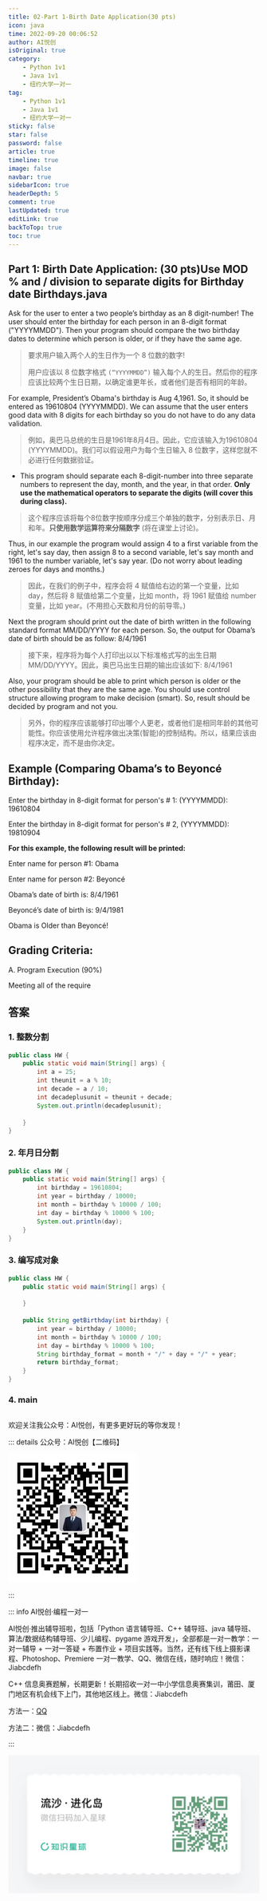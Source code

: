 ```yaml
---
title: 02-Part 1-Birth Date Application(30 pts)
icon: java
time: 2022-09-20 00:06:52
author: AI悦创
isOriginal: true
category: 
    - Python 1v1
    - Java 1v1
    - 纽约大学一对一
tag:
    - Python 1v1
    - Java 1v1
    - 纽约大学一对一
sticky: false
star: false
password: false
article: true
timeline: true
image: false
navbar: true
sidebarIcon: true
headerDepth: 5
comment: true
lastUpdated: true
editLink: true
backToTop: true
toc: true
---
```


## Part 1: Birth Date Application: (30 pts)Use MOD % and / division to separate digits for Birthday date Birthdays.java

Ask for the user to enter a two people’s birthday as an 8 digit-number! The user should enter the birthday for each person in an 8-digit format ("YYYYMMDD"). Then your program should compare the two birthday dates to determine which person is older, or if they have the same age.

> 要求用户输入两个人的生日作为一个 8 位数的数字!
>
> 用户应该以 8 位数字格式 `(“YYYYMMDD”)` 输入每个人的生日。然后你的程序应该比较两个生日日期，以确定谁更年长，或者他们是否有相同的年龄。

For example, President’s Obama's birthday is Aug 4,1961. So, it should be entered as 19610804 (YYYYMMDD). We can assume that the user enters good data with 8 digits for each birthday so you do not have to do any data validation.

> 例如，奥巴马总统的生日是1961年8月4日。因此，它应该输入为19610804 (YYYYMMDD)。我们可以假设用户为每个生日输入 8 位数字，这样您就不必进行任何数据验证。

- This program should separate each 8-digit-number into three separate numbers to represent the day, month, and the year, in that order. **Only use the mathematical operators to separate the digits (will cover this during class).**

> 这个程序应该将每个8位数字按顺序分成三个单独的数字，分别表示日、月和年。**只使用数学运算符来分隔数字** (将在课堂上讨论)。

Thus, in our example the program would assign 4 to a first variable from the right, let's say day, then assign 8 to a second variable, let's say month and 1961 to the number variable, let's say year. (Do not worry about leading zeroes for days and months.)

> 因此，在我们的例子中，程序会将 4 赋值给右边的第一个变量，比如 day，然后将 8 赋值给第二个变量，比如 month，将 1961 赋值给 number 变量，比如 year。(不用担心天数和月份的前导零。)

Next the program should print out the date of birth written in the following standard format MM/DD/YYYY for each person. So, the output for Obama’s date of birth should be as follow: 8/4/1961

> 接下来，程序将为每个人打印出以以下标准格式写的出生日期 MM/DD/YYYY。因此，奥巴马出生日期的输出应该如下: 8/4/1961

Also, your program should be able to print which person is older or the other possibility that they are the same age. You should use control structure allowing program to make decision (smart). So, result should be decided by program and not you.

> 另外，你的程序应该能够打印出哪个人更老，或者他们是相同年龄的其他可能性。你应该使用允许程序做出决策(智能)的控制结构。所以，结果应该由程序决定，而不是由你决定。

## Example (Comparing Obama’s to Beyoncé Birthday):

Enter the birthday in 8-digit format for person's # 1: (YYYYMMDD): 19610804

Enter the birthday in 8-digit format for person's # 2, (YYYYMMDD): 19810904

**For this example, the following result will be printed:**

Enter name for person #1: Obama

Enter name for person #2: Beyoncé

Obama’s date of birth is: 8/4/1961

Beyoncé’s date of birth is: 9/4/1981

Obama is Older than Beyoncé!

## Grading Criteria:

A. Program Execution (90%)

Meeting all of the require



## 答案

### 1. 整数分割

```java
public class HW {
    public static void main(String[] args) {
        int a = 25;
        int theunit = a % 10;
        int decade = a / 10;
        int decadeplusunit = theunit + decade;
        System.out.println(decadeplusunit);

    }
}
```

### 2. 年月日分割

```java
public class HW {
    public static void main(String[] args) {
        int birthday = 19610804;
        int year = birthday / 10000;
        int month = birthday % 10000 / 100;
        int day = birthday % 10000 % 100;
        System.out.println(day);
    }
}
```

### 3. 编写成对象

```java
public class HW {
    public static void main(String[] args) {

    }

    public String getBirthday(int birthday) {
        int year = birthday / 10000;
        int month = birthday % 10000 / 100;
        int day = birthday % 10000 % 100;
        String birthday_format = month + "/" + day + "/" + year;
        return birthday_format;
    }
}
```

### 4. main

```java
```





欢迎关注我公众号：AI悦创，有更多更好玩的等你发现！

::: details 公众号：AI悦创【二维码】

![](/gzh.jpg)

:::

::: info AI悦创·编程一对一

AI悦创·推出辅导班啦，包括「Python 语言辅导班、C++ 辅导班、java 辅导班、算法/数据结构辅导班、少儿编程、pygame 游戏开发」，全部都是一对一教学：一对一辅导 + 一对一答疑 + 布置作业 + 项目实践等。当然，还有线下线上摄影课程、Photoshop、Premiere 一对一教学、QQ、微信在线，随时响应！微信：Jiabcdefh

C++ 信息奥赛题解，长期更新！长期招收一对一中小学信息奥赛集训，莆田、厦门地区有机会线下上门，其他地区线上。微信：Jiabcdefh

方法一：[QQ](http://wpa.qq.com/msgrd?v=3&uin=1432803776&site=qq&menu=yes)

方法二：微信：Jiabcdefh

:::

![](/zsxq.jpg)